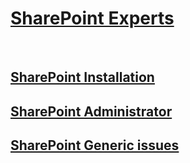﻿# [SharePoint Experts](./sharepoint-experts.md)
 
## [SharePoint Installation](../administration/index.md)

## [SharePoint Administrator](../install/index.md)

## [SharePoint Generic issues](../generic/index.md)